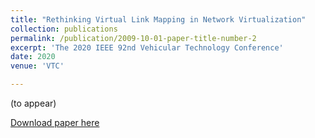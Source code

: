 ```yaml
---
title: "Rethinking Virtual Link Mapping in Network Virtualization"
collection: publications
permalink: /publication/2009-10-01-paper-title-number-2
excerpt: 'The 2020 IEEE 92nd Vehicular Technology Conference'
date: 2020
venue: 'VTC'

---
```

(to appear)

[Download paper here](http://khoantd2010.github.io/files/paper3.pdf)


